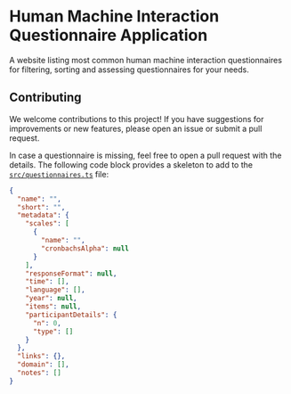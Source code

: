 # Human Machine Interaction Questionnaire Application

A website listing most common human machine interaction questionnaires
for filtering, sorting and assessing questionnaires for your needs.

## Contributing

We welcome contributions to this project! If you have suggestions for
improvements or new features, please open an issue or submit a pull request.

In case a questionnaire is missing, feel free to open a pull request with the
details.  The following code block provides a skeleton to add to the
[`src/questionnaires.ts`](./src/questionnaires.ts) file:

```json
{
  "name": "",
  "short": "",
  "metadata": {
    "scales": [
      {
        "name": "",
        "cronbachsAlpha": null
      }
    ],
    "responseFormat": null,
    "time": [],
    "language": [],
    "year": null,
    "items": null,
    "participantDetails": {
      "n": 0,
      "type": []
    }
  },
  "links": {},
  "domain": [],
  "notes": []
}
```
